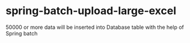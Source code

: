 # spring-batch-upload-large-excel
50000 or more data will be inserted into Database table with the help of Spring batch
